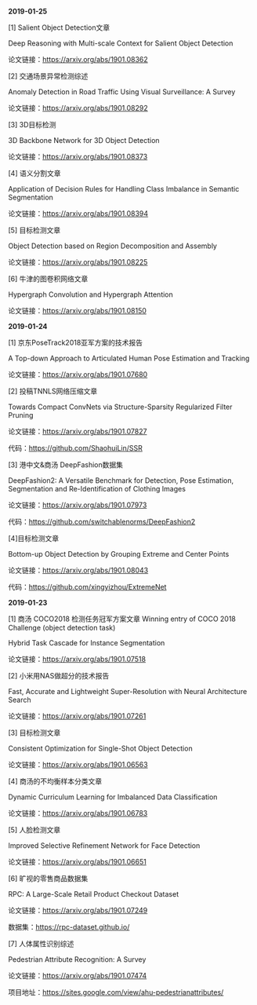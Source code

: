 **2019-01-25**

[1] Salient Object Detection文章

Deep Reasoning with Multi-scale Context for Salient Object Detection

论文链接：https://arxiv.org/abs/1901.08362

[2] 交通场景异常检测综述

Anomaly Detection in Road Traffic Using Visual Surveillance: A Survey

论文链接：https://arxiv.org/abs/1901.08292

[3] 3D目标检测

3D Backbone Network for 3D Object Detection

论文链接：https://arxiv.org/abs/1901.08373

[4] 语义分割文章

Application of Decision Rules for Handling Class Imbalance in Semantic Segmentation

论文链接：https://arxiv.org/abs/1901.08394

[5] 目标检测文章

Object Detection based on Region Decomposition and Assembly

论文链接：https://arxiv.org/abs/1901.08225

[6] 牛津的图卷积网络文章

Hypergraph Convolution and Hypergraph Attention

论文链接：https://arxiv.org/abs/1901.08150





**2019-01-24**

[1] 京东PoseTrack2018亚军方案的技术报告

A Top-down Approach to Articulated Human Pose Estimation and Tracking

论文链接：https://arxiv.org/abs/1901.07680

[2] 投稿TNNLS网络压缩文章

Towards Compact ConvNets via Structure-Sparsity Regularized Filter Pruning

论文链接：https://arxiv.org/abs/1901.07827

代码：https://github.com/ShaohuiLin/SSR

[3] 港中文&商汤 DeepFashion数据集

DeepFashion2: A Versatile Benchmark for Detection, Pose Estimation, Segmentation and Re-Identification of Clothing Images

论文链接：https://arxiv.org/abs/1901.07973

代码：https://github.com/switchablenorms/DeepFashion2

[4]目标检测文章

Bottom-up Object Detection by Grouping Extreme and Center Points

论文链接：https://arxiv.org/abs/1901.08043

代码：https://github.com/xingyizhou/ExtremeNet

**2019-01-23**

[1] 商汤 COCO2018 检测任务冠军方案文章 Winning entry of COCO 2018 Challenge (object detection task)

Hybrid Task Cascade for Instance Segmentation

论文链接：https://arxiv.org/abs/1901.07518

[2] 小米用NAS做超分的技术报告

Fast, Accurate and Lightweight Super-Resolution with Neural Architecture Search

论文链接：https://arxiv.org/abs/1901.07261

[3] 目标检测文章

Consistent Optimization for Single-Shot Object Detection

论文链接：https://arxiv.org/abs/1901.06563

[4] 商汤的不均衡样本分类文章

Dynamic Curriculum Learning for Imbalanced Data Classification

论文链接：https://arxiv.org/abs/1901.06783

[5] 人脸检测文章

Improved Selective Refinement Network for Face Detection

论文链接：https://arxiv.org/abs/1901.06651

[6] 旷视的零售商品数据集

RPC: A Large-Scale Retail Product Checkout Dataset

论文链接：https://arxiv.org/abs/1901.07249

数据集：https://rpc-dataset.github.io/

[7] 人体属性识别综述

Pedestrian Attribute Recognition: A Survey

论文链接：https://arxiv.org/abs/1901.07474

项目地址：https://sites.google.com/view/ahu-pedestrianattributes/
